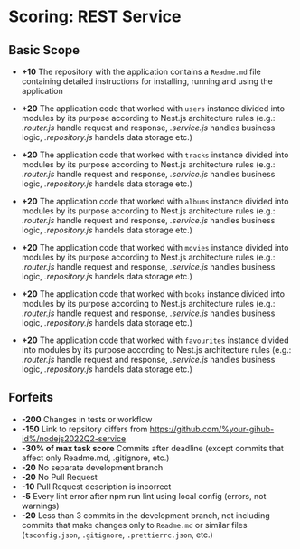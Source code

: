 # Scoring: REST Service

## Basic Scope

- **+10** The repository with the application contains a `Readme.md` file containing detailed instructions for installing, running and using the application

- **+20** The application code that worked with `users` instance divided into modules by its purpose according to Nest.js architecture rules (e.g.: *.router.js* handle request and response,  *.service.js* handles business logic, *.repository.js* handels data storage etc.)

- **+20** The application code that worked with `tracks` instance divided into modules by its purpose according to Nest.js architecture rules (e.g.: *.router.js* handle request and response,  *.service.js* handles business logic, *.repository.js* handels data storage etc.)

- **+20** The application code that worked with `albums` instance divided into modules by its purpose according to Nest.js architecture rules (e.g.: *.router.js* handle request and response,  *.service.js* handles business logic, *.repository.js* handels data storage etc.)

- **+20** The application code that worked with `movies` instance divided into modules by its purpose according to Nest.js architecture rules (e.g.: *.router.js* handle request and response,  *.service.js* handles business logic, *.repository.js* handels data storage etc.)

- **+20** The application code that worked with `books` instance divided into modules by its purpose according to Nest.js architecture rules (e.g.: *.router.js* handle request and response,  *.service.js* handles business logic, *.repository.js* handels data storage etc.)

- **+20** The application code that worked with `favourites` instance divided into modules by its purpose according to Nest.js architecture rules (e.g.: *.router.js* handle request and response,  *.service.js* handles business logic, *.repository.js* handels data storage etc.)



## Forfeits

- **-200** Changes in tests or workflow
- **-150** Link to repsitory differs from https://github.com/%your-gihub-id%/nodejs2022Q2-service
- **-30% of max task score** Commits after deadline (except commits that affect only Readme.md, .gitignore, etc.)
- **-20** No separate development branch
- **-20** No Pull Request
- **-10** Pull Request description is incorrect
- **-5** Every lint error after npm run lint using local config (errors, not warnings) 
- **-20** Less than 3 commits in the development branch, not including commits that make changes only to `Readme.md` or similar files (`tsconfig.json`, `.gitignore`, `.prettierrc.json`, etc.)